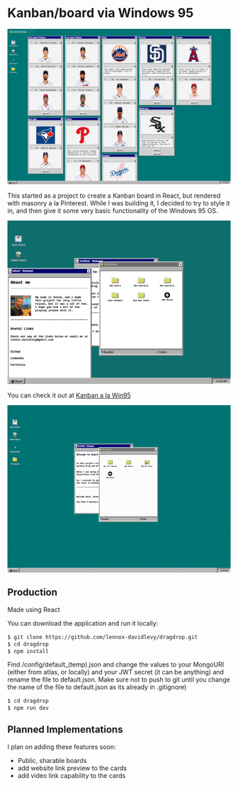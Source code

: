# Kanban/board via Windows 95

![](hotstove.png)

This started as a project to create a Kanban board in React, but rendered with masonry a la Pinterest. While I was building it, I decided to try to style it in, and then give it some very basic functionality of the Windows 95 OS.

![](desktop.png)

You can check it out at [Kanban a la Win95](https://blooming-dawn-47621.herokuapp.com/)

![](Win95Kanban.gif)

## Production

Made using React

You can download the application and run it locally:

```
$ git clone https://github.com/lennox-davidlevy/dragdrop.git
$ cd dragdrop
$ npm install
```

Find /config/default\_(temp).json and change the values to your MongoURI (either from atlas, or locally) and your JWT secret (it can be anything) and rename the file to default.json. Make sure not to push to git until you change the name of the file to default.json as its already in .gitignore)

```
$ cd dragdrop
$ npm run dev
```

## Planned Implementations

I plan on adding these features soon:

- Public, sharable boards
- add website link preview to the cards
- add video link capability to the cards
